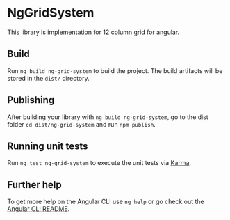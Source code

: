 # NgGridSystem

This library is implementation for 12 column grid for angular.

## Build

Run `ng build ng-grid-system` to build the project. The build artifacts will be stored in the `dist/` directory.

## Publishing

After building your library with `ng build ng-grid-system`, go to the dist folder `cd dist/ng-grid-system` and run `npm publish`.

## Running unit tests

Run `ng test ng-grid-system` to execute the unit tests via [Karma](https://karma-runner.github.io).

## Further help

To get more help on the Angular CLI use `ng help` or go check out the [Angular CLI README](https://github.com/angular/angular-cli/blob/master/README.md).
